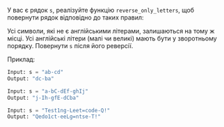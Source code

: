 У вас є рядок `s`, реалізуйте функцію `reverse_only_letters`, щоб повернути рядок відповідно до таких правил:

Усі символи, які не є англійськими літерами, залишаються на тому ж місці.
Усі англійські літери (малі чи великі) мають бути у зворотньому порядку.
Повернути `s` після його реверсії.

Приклад:
```python
Input: s = "ab-cd"
Output: "dc-ba"

Input: s = "a-bC-dEf-ghIj"
Output: "j-Ih-gfE-dCba"

Input: s = "Test1ng-Leet=code-Q!"
Output: "Qedo1ct-eeLg=ntse-T!"
```
